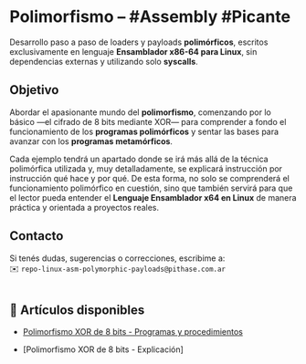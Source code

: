 # Polimorfismo – #Assembly #Picante

Desarrollo paso a paso de loaders y payloads **polimórficos**, escritos exclusivamente en lenguaje **Ensamblador x86-64 para Linux**, sin dependencias externas y utilizando solo **syscalls**.

## Objetivo  

Abordar el apasionante mundo del **polimorfismo**, comenzando por lo básico —el cifrado de 8 bits mediante XOR— para comprender a fondo el funcionamiento de los **programas polimórficos** y sentar las bases para avanzar con los **programas metamórficos**.

Cada ejemplo tendrá un apartado donde se irá más allá de la técnica polimórfica utilizada y, muy detalladamente, se explicará instrucción por instrucción qué hace y por qué. De esta forma, no solo se comprenderá el funcionamiento polimórfico en cuestión, sino que también servirá para que el lector pueda entender el **Lenguaje Ensamblador x64 en Linux** de manera práctica y orientada a proyectos reales.

## Contacto  

Si tenés dudas, sugerencias o correcciones, escribime a:  
✉️ `repo-linux-asm-polymorphic-payloads@pithase.com.ar`  
⠀
## 📄 Artículos disponibles

- [Polimorfismo XOR de 8 bits - Programas y procedimientos](./polymorphic-xor-8bits.md) 

- [Polimorfismo XOR de 8 bits - Explicación]
